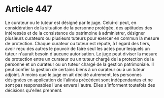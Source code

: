 # Article 447

Le curateur ou le tuteur est désigné par le juge.   Celui-ci peut, en considération de la situation de la personne protégée, des aptitudes des intéressés et de la consistance du patrimoine à administrer, désigner plusieurs curateurs ou plusieurs tuteurs pour exercer en commun la mesure de protection. Chaque curateur ou tuteur est réputé, à l'égard des tiers, avoir reçu des autres le pouvoir de faire seul les actes pour lesquels un tuteur n'aurait besoin d'aucune autorisation.   Le juge peut diviser la mesure de protection entre un curateur ou un tuteur chargé de la protection de la personne et un curateur ou un tuteur chargé de la gestion patrimoniale. Il peut confier la gestion de certains biens à un curateur ou à un tuteur adjoint.   A moins que le juge en ait décidé autrement, les personnes désignées en application de l'alinéa précédent sont indépendantes et ne sont pas responsables l'une envers l'autre. Elles s'informent toutefois des décisions qu'elles prennent.